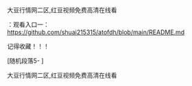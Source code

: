 大豆行情网二区,红豆视频免费高清在线看

：观看入口一：https://github.com/shuai215315/atofdh/blob/main/README.md


记得收藏！！！



[随机段落5-
]






大豆行情网二区,红豆视频免费高清在线看
